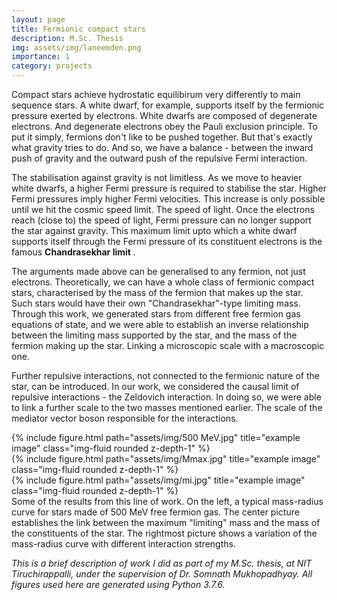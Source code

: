 ```yaml
---
layout: page
title: Fermionic compact stars
description: M.Sc. Thesis
img: assets/img/laneemden.png
importance: 1
category: projects
---
```


Compact stars achieve hydrostatic equilibirum very differently to main sequence stars. A white dwarf, for example, supports itself by the fermionic pressure exerted by electrons. White dwarfs are composed of degenerate electrons. And degenerate electrons obey the Pauli exclusion principle. To put it simply, fermions don't like to be pushed together. But that's exactly what gravity tries to do. And so, we have a balance - between the inward push of gravity and the outward push of the repulsive Fermi interaction.

The stabilisation against gravity is not limitless. As we move to heavier white dwarfs, a higher Fermi pressure is required to stabilise the star. Higher Fermi pressures imply higher Fermi velocities. This increase is only possible until we hit the cosmic speed limit. The speed of light. Once the electrons reach (close to) the speed of light, Fermi pressure can no longer support the star against gravity. This maximum limit upto which a white dwarf supports itself through the Fermi pressure of its constituent electrons is the famous <b> Chandrasekhar limit </b>. 

The arguments made above can be generalised to any fermion, not just electrons. Theoretically, we can have a whole class of fermionic compact stars, characterised by the mass of the fermion that makes up the star. Such stars would have their own "Chandrasekhar"-type limiting mass. Through this work, we generated stars from different free fermion gas equations of state, and we were able to establish an inverse relationship between the limiting mass supported by the star, and the mass of the fermion making up the star. Linking a microscopic scale with a macroscopic one.

Further repulsive interactions, not connected to the fermionic nature of the star, can be introduced. In our work, we considered the causal limit of repulsive interactions - the Zeldovich interaction. In doing so, we were able to link a further scale to the two masses mentioned earlier. The scale of the mediator vector boson responsible for the interactions. 

<div class="row">
    <div class="col-sm mt-3 mt-md-0">
        {% include figure.html path="assets/img/500 MeV.jpg" title="example image" class="img-fluid rounded z-depth-1" %}
    </div>
    <div class="col-sm mt-3 mt-md-0">
        {% include figure.html path="assets/img/Mmax.jpg" title="example image" class="img-fluid rounded z-depth-1" %}
    </div>
    <div class="col-sm mt-3 mt-md-0">
        {% include figure.html path="assets/img/mi.jpg" title="example image" class="img-fluid rounded z-depth-1" %}
    </div>
</div>
<div class="caption">
  Some of the results from this line of work. On the left, a typical mass-radius curve for stars made of 500 MeV free fermion gas. The center picture establishes the link between the maximum "limiting" mass and the mass of the constituents of the star. The rightmost picture shows a variation of the mass-radius curve with different interaction strengths.
</div>

<i> This is a brief description of work I did as part of my M.Sc. thesis, at NIT Tiruchirappalli, under the supervision of Dr. Somnath Mukhopadhyay. All figures used here are generated using Python 3.7.6. </i>
